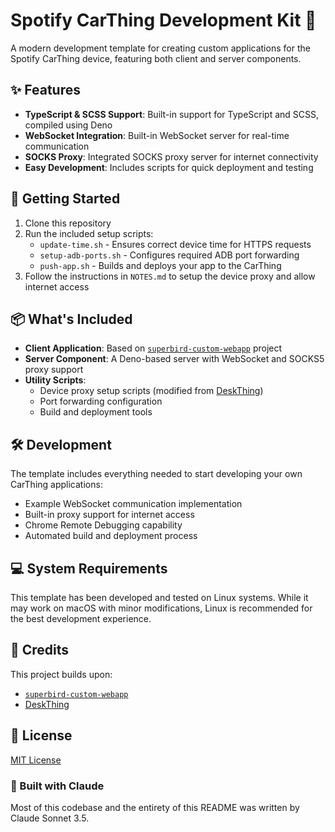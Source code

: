 # Spotify CarThing Development Kit 🚗

A modern development template for creating custom applications for the Spotify CarThing device, featuring both client and server components.

## ✨ Features

- **TypeScript & SCSS Support**: Built-in support for TypeScript and SCSS, compiled using Deno
- **WebSocket Integration**: Built-in WebSocket server for real-time communication
- **SOCKS Proxy**: Integrated SOCKS proxy server for internet connectivity
- **Easy Development**: Includes scripts for quick deployment and testing

## 🚀 Getting Started

1. Clone this repository
2. Run the included setup scripts:
   - `update-time.sh` - Ensures correct device time for HTTPS requests
   - `setup-adb-ports.sh` - Configures required ADB port forwarding
   - `push-app.sh` - Builds and deploys your app to the CarThing
3. Follow the instructions in `NOTES.md` to setup the device proxy and allow internet access

## 📦 What's Included

- **Client Application**: Based on [`superbird-custom-webapp`](https://github.com/pajowu/superbird-custom-webapp/tree/main/example_webapp) project
- **Server Component**: A Deno-based server with WebSocket and SOCKS5 proxy support
- **Utility Scripts**:
  - Device proxy setup scripts (modified from [DeskThing](https://github.com/ItsRiprod/DeskThing))
  - Port forwarding configuration
  - Build and deployment tools

## 🛠️ Development

The template includes everything needed to start developing your own CarThing applications:

- Example WebSocket communication implementation
- Built-in proxy support for internet access
- Chrome Remote Debugging capability
- Automated build and deployment process

## 💻 System Requirements

This template has been developed and tested on Linux systems. While it may work on macOS with minor modifications, Linux is recommended for the best development experience.

## 🤝 Credits

This project builds upon:
- [`superbird-custom-webapp`](https://github.com/pajowu/superbird-custom-webapp/tree/main/example_webapp)
- [DeskThing](https://github.com/ItsRiprod/DeskThing)

## 📄 License

[MIT License](LICENSE)

### 🤖 Built with Claude

Most of this codebase and the entirety of this README was written by Claude Sonnet 3.5.

